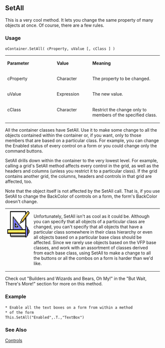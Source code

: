 ## SetAll

This is a very cool method. It lets you change the same property of many objects at once. Of course, there are a few rules.

### Usage

```foxpro
oContainer.SetAll( cProperty, uValue [, cClass ] )
```
<table>
<tr>
  <td width="32%" valign="top">
  <p><b>Parameter</b></p>
  </td>
  <td width="23%" valign="top">
  <p><b>Value</b></p>
  </td>
  <td width="45%" valign="top">
  <p><b>Meaning</b></p>
  </td>
 </tr>
<tr>
  <td width="32%" valign="top">
  <p>cProperty</p>
  </td>
  <td width="23%" valign="top">
  <p>Character</p>
  </td>
  <td width="45%" valign="top">
  <p>The property to be changed.</p>
  </td>
 </tr>
<tr>
  <td width="32%" valign="top">
  <p>uValue</p>
  </td>
  <td width="23%" valign="top">
  <p>Expression</p>
  </td>
  <td width="45%" valign="top">
  <p>The new value.</p>
  </td>
 </tr>
<tr>
  <td width="32%" valign="top">
  <p>cClass</p>
  </td>
  <td width="23%" valign="top">
  <p>Character</p>
  </td>
  <td width="45%" valign="top">
  <p>Restrict the change only to members of the specified class.</p>
  </td>
 </tr>
</table>

All the container classes have SetAll. Use it to make some change to all the objects contained within the container or, if you want, only to those members that are based on a particular class. For example, you can change the Enabled status of every control on a form or you could change only the command buttons.

SetAll drills down within the container to the very lowest level. For example, calling a grid's SetAll method affects every control in the grid, as well as the headers and columns (unless you restrict it to a particular class). If the grid contains another grid, the columns, headers and controls in that grid are affected, too.

Note that the object itself is not affected by the SetAll call. That is, if you use SetAll to change the BackColor of controls on a form, the form's BackColor doesn't change. 

<table>
<tr>
  <td width="17%" valign="top">
<img width="94" height="94" src="design.gif">
  </td>
  <td width="83%">
  <p>Unfortunately, SetAll isn't as cool as it could be. Although you can specify that all objects of a particular class are changed, you can't specify that all objects that have a particular class somewhere in their class hierarchy or even all objects based on a particular base class should be affected. Since we rarely use objects based on the VFP base classes, and work with an assortment of classes derived from each base class, using SetAll to make a change to all the buttons or all the combos on a form is harder than we'd like.</p>
  </td>
 </tr>
</table>

Check out "Builders and Wizards and Bears, Oh My!" in the "But Wait, There's More!" section for more on this method.

### Example

```foxpro
* Enable all the text boxes on a form from within a method
* of the form
This.SetAll("Enabled",.T.,"TextBox")
```
### See Also

[Controls](s4g456.md)